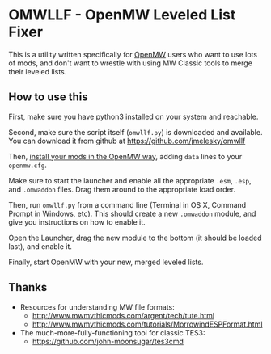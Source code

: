 # OMWLLF - OpenMW Leveled List Fixer

This is a utility written specifically for [OpenMW](http://openmw.org/) users who want to use lots of mods, and don't want to wrestle with using MW Classic tools to merge their leveled lists.

## How to use this

First, make sure you have python3 installed on your system and reachable.

Second, make sure the script itself (`omwllf.py`) is downloaded and available. You can download it from github at https://github.com/jmelesky/omwllf

Then, [install your mods in the OpenMW way](https://wiki.openmw.org/index.php?title=Mod_installation), adding `data` lines to your `openmw.cfg`.

Make sure to start the launcher and enable all the appropriate `.esm`, `.esp`, and `.omwaddon` files. Drag them around to the appropriate load order.

Then, run `omwllf.py` from a command line (Terminal in OS X, Command Prompt in Windows, etc). This should create a new `.omwaddon` module, and give you instructions on how to enable it.

Open the Launcher, drag the new module to the bottom (it should be loaded last), and enable it.

Finally, start OpenMW with your new, merged leveled lists.

## Thanks

  * Resources for understanding MW file formats:
    * http://www.mwmythicmods.com/argent/tech/tute.html
    * http://www.mwmythicmods.com/tutorials/MorrowindESPFormat.html
  * The much-more-fully-functioning tool for classic TES3:
    * https://github.com/john-moonsugar/tes3cmd

